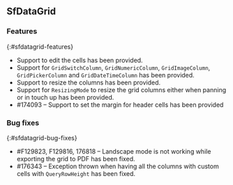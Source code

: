 ## SfDataGrid


### Features
{:#sfdatagrid-features}

* Support to edit the cells has been provided.
* Support for `GridSwitchColumn`, `GridNumericColumn`, `GridImageColumn`, `GridPickerColumn` and `GridDateTimeColumn` has been provided.
* Support to resize the columns has been provided.
* Support for `ResizingMode` to resize the grid columns either when panning or in touch up has been provided. 
* \#174093 – Support to set the margin for header cells has been provided

### Bug fixes
{:#sfdatagrid-bug-fixes}

* \#F129823, F129816, 176818 – Landscape mode is not working while exporting the grid to PDF has been fixed.
* \#176343 – Exception thrown when having all the columns with custom cells with `QueryRowHeight` has been fixed. 
